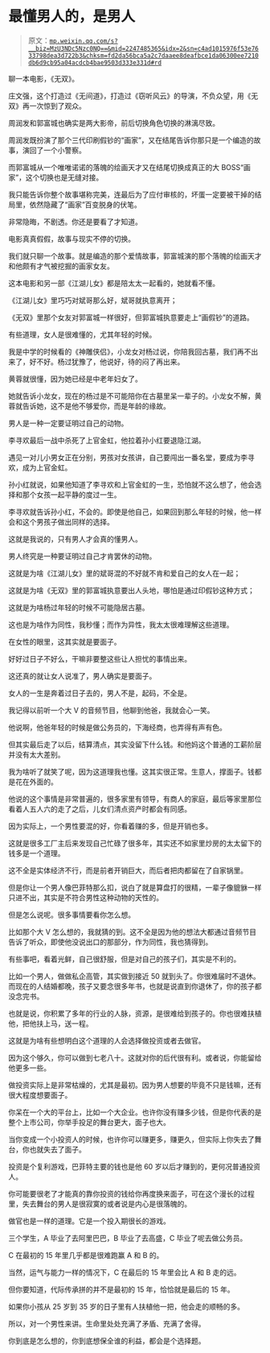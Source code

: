 # 最懂男人的，是男人

> 原文：[`mp.weixin.qq.com/s?__biz=MzU3NDc5Nzc0NQ==&mid=2247485365&idx=2&sn=c4ad1015976f53e7633798dea3d722b3&chksm=fd2da56bca5a2c7daaee8deafbce1da06300ee7210db6d9cb95a04acdcb4bae9503d333e331d#rd`](http://mp.weixin.qq.com/s?__biz=MzU3NDc5Nzc0NQ==&mid=2247485365&idx=2&sn=c4ad1015976f53e7633798dea3d722b3&chksm=fd2da56bca5a2c7daaee8deafbce1da06300ee7210db6d9cb95a04acdcb4bae9503d333e331d#rd)

聊一本电影，《无双》。

庄文强，这个打造过《无间道》，打造过《窃听风云》的导演，不负众望，用《无双》再一次惊到了观众。

周润发和郭富城也确实是两大影帝，前后切换角色切换的淋漓尽致。

周润发既扮演了那个三代印刷假钞的“画家”，又在结尾告诉你那只是一个编造的故事，演回了一个小警察。

而郭富城从一个唯唯诺诺的落魄的绘画天才又在结尾切换成真正的大 BOSS“画家”，这个切换也是无缝对接。

我只能告诉你整个故事堪称完美，连最后为了应付审核的，坏蛋一定要被干掉的结局里，依然隐藏了“画家”百变脱身的伏笔。

非常隐晦，不剧透。你还是要看了才知道。

电影真真假假，故事与现实不停的切换。

我们就只聊一个故事。就是编造的那个爱情故事，郭富城演的那个落魄的绘画天才和他颇有才气被挖掘的画家女友。

这本电影和另一部《江湖儿女》都是陪太太一起看的，她就看不懂。

《江湖儿女》里巧巧对斌哥那么好，斌哥就执意离开；

《无双》里那个女友对郭富城一样很好，但郭富城执意要走上“画假钞”的道路。

有些道理，女人是很难懂的，尤其年轻的时候。

我是中学的时候看的《神雕侠侣》，小龙女对杨过说，你陪我回古墓，我们再不出来了，好不好。杨过犹豫了，他说好，待的闷了再出来。

黄蓉就很懂，因为她已经是中老年妇女了。

她就告诉小龙女，现在的杨过是不可能陪你在古墓里呆一辈子的。小龙女不解，黄蓉就告诉她，这不是他不够爱你，而是年龄的缘故。

男人是一种一定要证明过自己的动物。

李寻欢最后一战中杀死了上官金虹，他拉着孙小红要退隐江湖。

遇见一对儿小男女正在分别，男孩对女孩讲，自己要闯出一番名堂，要成为李寻欢，成为上官金虹。

孙小红就说，如果他知道了李寻欢和上官金虹的一生，恐怕就不这么想了，他会选择和那个女孩一起平静的度过一生。

李寻欢就告诉孙小红，不会的。即使是他自己，如果回到那么年轻的时候，他一样会和这个男孩子做出同样的选择。

这就是我说的，只有男人才会真的懂男人。

男人终究是一种要证明过自己才肯罢休的动物。

这就是为啥《江湖儿女》里的斌哥混的不好就不肯和爱自己的女人在一起；

这就是为啥《无双》里的郭富城执意要出人头地，哪怕是通过印假钞这种方式；

这就是为啥杨过年轻的时候不可能隐居古墓。

这也是为啥作为同性，我秒懂；而作为异性，我太太很难理解这些道理。

在女性的眼里，这其实就是要面子。

好好过日子不好么，干嘛非要整这些让人担忧的事情出来。

这还真的就让女人说准了，男人确实是要面子。

女人的一生是奔着过日子去的，男人不是，起码，不全是。

我记得以前听一个大 V 的音频节目，他聊到他爸，我就会心一笑。

他说啊，他爸年轻的时候是做公务员的，下海经商，也弄得有声有色。

但其实最后走了以后，结算清点，其实没留下什么钱。和他妈这个普通的工薪阶层并没有太大差别。

我为啥听了就笑了呢，因为这道理我也懂。这其实很正常。生意人，撑面子。钱都是花在外面的。

他说的这个事情是非常普遍的，很多家里有领导，有商人的家庭，最后等家里那位看着人五人六的走了之后，儿女们清点资产时都会有同感。

因为实际上，一个男性要混的好，你看着赚的多，但是开销也多。

这就是很多工厂主后来发现自己忙碌了很多年，其实还不如家里炒房的太太留下的钱多是一个道理。

这不全是实体经济不行，而是前者开销巨大，而后者把肉都留在了自家锅里。

但是你让一个男人像巴菲特那么扣，说白了就是算盘打的很精，一辈子像貔貅一样只进不出，其实是不符合男性这种动物的天性的。

但是怎么说呢。很多事情要看你怎么想。

比如那个大 V 怎么想的，我就猜的到。这不全是因为他的想法大都通过音频节目告诉了听众，即使他没说出口的那部分，作为同性，我也猜得到。

有些事吧，看着光鲜，自己很舒服，但是对自己的孩子们，其实是不利的。

比如一个男人，做做私企高管，其实做到接近 50 就到头了。你很难届时不退休。而现在的人结婚都晚，孩子又要念很多年书，也就是说直到你退休了，你的孩子都没念完书。

也就是说，你积累了多年的行业的人脉，资源，是很难给到孩子的。你也很难扶植他，把他扶上马，送一程。

这就是为啥有些想明白这个道理的人会选择做投资或者去做官。

因为这个够久，你可以做到七老八十。这就对你的后代很有利。或者说，你能留给他更多一些。

做投资实际上是非常枯燥的，尤其是最初。因为男人想要的毕竟不只是钱嘛，还有很大程度想要面子。

你呆在一个大的平台上，比如一个大企业。也许你没有赚多少钱，但是你代表的是整个上市公司，你举手投足的舞台更大，面子也大。

当你变成一个小投资人的时候，也许你可以赚更多，赚更久，但实际上你失去了舞台，你也就失去了面子。

投资是个复利游戏，巴菲特主要的钱也是他 60 岁以后才赚到的，更何况普通投资人。

你可能要很老了才能真的靠你投资的钱给你再度换来面子，可在这个漫长的过程里，失去舞台的男人是很寂寞的或者说是内心是很落魄的。

做官也是一样的道理。它是一个投入期很长的游戏。

三个学生，A 毕业了去阿里巴巴，B 毕业了去高盛，C 毕业了呢去做公务员。

C 在最初的 15 年里几乎都是很难跑赢 A 和 B 的。

当然，运气与能力一样的情况下，C 在最后的 15 年里会比 A 和 B 走的远。

但你要知道，代际传承拼的并不是最初的 15 年，恰恰就是最后的 15 年。

如果你小孩从 25 岁到 35 岁的日子里有人扶植他一把，他会走的顺畅的多。

所以，对一个男性来讲。生命里处处充满了矛盾、充满了舍得。

你到底是怎么想的，你到底想保全谁的利益，都会是个选择题。